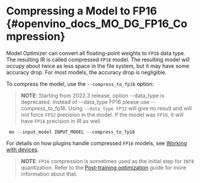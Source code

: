 # Compressing a Model to FP16 {#openvino_docs_MO_DG_FP16_Compression}

Model Optimizer can convert all floating-point weights to `FP16` data type. The resulting IR is called
compressed `FP16` model. The resulting model will occupy about twice as less space in the file system, 
but it may have some accuracy drop. For most models, the accuracy drop is negligible.

To compress the model, use the `--compress_to_fp16` option:
> **NOTE**: Starting from 2022.3 release, option --data_type is deprecated.
> Instead of --data_type FP16 please use --compress_to_fp16.
> Using `--data_type FP32` will give no result and will not force `FP32` precision in 
> the model. If the model was `FP16`, it will have `FP16` precision in IR as well.

```
 mo --input_model INPUT_MODEL --compress_to_fp16
```

For details on how plugins handle compressed `FP16` models, see [Working with devices](../../OV_Runtime_UG/supported_plugins/Device_Plugins.md).

> **NOTE**: `FP16` compression is sometimes used as the initial step for `INT8` quantization.
> Refer to the [Post-training optimization](../../../tools/pot/docs/Introduction.md) guide for more information about that.
